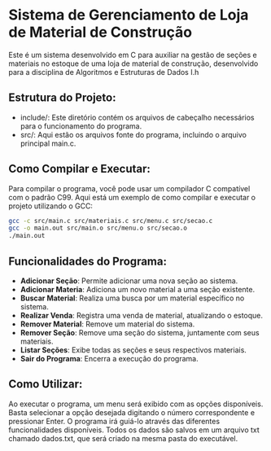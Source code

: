 # Sistema de Gerenciamento de Loja de Material de Construção
Este é um sistema desenvolvido em C para auxiliar na gestão de seções e materiais no estoque de uma loja de material de construção, desenvolvido para a disciplina de Algoritmos e Estruturas de Dados I.h

## Estrutura do Projeto:
- include/: Este diretório contém os arquivos de cabeçalho necessários para o funcionamento do programa.
- src/: Aqui estão os arquivos fonte do programa, incluindo o arquivo principal main.c.

## Como Compilar e Executar:
Para compilar o programa, você pode usar um compilador C compatível com o padrão C99. Aqui está um exemplo de como compilar e executar o projeto utilizando o GCC:

```bash
gcc -c src/main.c src/materiais.c src/menu.c src/secao.c
gcc -o main.out src/main.o src/menu.o src/secao.o
./main.out
```
## Funcionalidades do Programa:
- **Adicionar Seção**: Permite adicionar uma nova seção ao sistema.
- **Adicionar Materia**: Adiciona um novo material a uma seção existente.
- **Buscar Material**: Realiza uma busca por um material específico no sistema.
- **Realizar Venda**: Registra uma venda de material, atualizando o estoque.
- **Remover Material**: Remove um material do sistema.
- **Remover Seção**: Remove uma seção do sistema, juntamente com seus materiais.
- **Listar Seções**: Exibe todas as seções e seus respectivos materiais.
- **Sair do Programa**: Encerra a execução do programa.

## Como Utilizar:
Ao executar o programa, um menu será exibido com as opções disponíveis. Basta selecionar a opção desejada digitando o número correspondente e pressionar Enter. O programa irá guiá-lo através das diferentes funcionalidades disponíveis. Todos os dados são salvos em um arquivo txt chamado dados.txt, que será criado na mesma pasta do executável.
